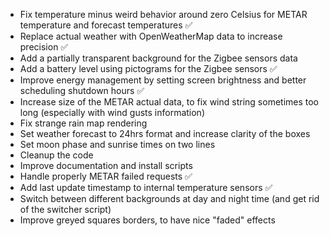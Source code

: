 - Fix temperature minus weird behavior around zero Celsius for METAR temperature and forecast temperatures ✅
- Replace actual weather with OpenWeatherMap data to increase precision ✅
- Add a partially transparent background for the Zigbee sensors data
- Add a battery level using pictograms for the Zigbee sensors ✅
- Improve energy management by setting screen brightness and better scheduling shutdown hours ✅ 
- Increase size of the METAR actual data, to fix wind string sometimes too long (especially with wind gusts information)
- Fix strange rain map rendering
- Set weather forecast to 24hrs format and increase clarity of the boxes
- Set moon phase and sunrise times on two lines
- Cleanup the code
- Improve documentation and install scripts
- Handle properly METAR failed requests ✅
- Add last update timestamp to internal temperature sensors ✅
- Switch between different backgrounds at day and night time (and get rid of the switcher script)
- Improve greyed squares borders, to have nice "faded" effects